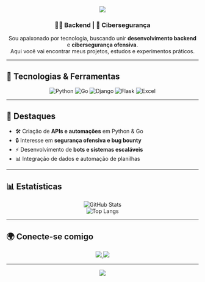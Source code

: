 <!-- Banner -->
<div align="center">
  <img src="https://capsule-render.vercel.app/api?type=waving&color=0:0B0B0B,100:FF0000&height=200&section=header&text=Italo%20Santos&fontSize=42&fontColor=FFFFFF&animation=fadeIn&fontAlignY=35&desc=Offensive%20Security%20%7C%20Red%20Team&descAlign=50&descAlignY=65"/>
</div>

<!-- Intro -->
<h3 align="center">👨‍💻 Backend | 🔐 Cibersegurança</h3>

<p align="center">
Sou apaixonado por tecnologia, buscando unir <b>desenvolvimento backend</b> e <b>cibersegurança ofensiva</b>.<br/>
Aqui você vai encontrar meus projetos, estudos e experimentos práticos.
</p>

---

## 🚀 Tecnologias & Ferramentas
<div align="center">
  
![Python](https://cdn.jsdelivr.net/gh/devicons/devicon@latest/icons/python/python-original-wordmark.svg)
![Go](https://img.shields.io/badge/Go-00ADD8?style=for-the-badge&logo=go&logoColor=white)
![Django](https://img.shields.io/badge/Django-092E20?style=for-the-badge&logo=django&logoColor=white)
![Flask](https://img.shields.io/badge/Flask-000000?style=for-the-badge&logo=flask&logoColor=white)
![Excel](https://img.shields.io/badge/Microsoft_Excel-217346?style=for-the-badge&logo=microsoft-excel&logoColor=white)

</div>

---

## 📌 Destaques
- 🛠️ Criação de **APIs e automações** em Python & Go  
- 🔒 Interesse em **segurança ofensiva e bug bounty**  
- ⚡ Desenvolvimento de **bots e sistemas escaláveis**  
- 📊 Integração de dados e automação de planilhas  

---

## 📊 Estatísticas
<div align="center">
  
![GitHub Stats](https://github-readme-stats.vercel.app/api?username=italoo97&show_icons=true&theme=tokyonight&hide_border=true&count_private=true)  
![Top Langs](https://github-readme-stats.vercel.app/api/top-langs/?username=italoo97&layout=compact&theme=tokyonight&hide_border=true)

</div>

---

## 🌍 Conecte-se comigo
<p align="center">
  <a href="[https://www.linkedin.com](https://www.linkedin.com/in/italohbsantos)" target="_blank">
    <img src="https://img.shields.io/badge/LinkedIn-0077B5?style=for-the-badge&logo=linkedin&logoColor=white"/>
  </a>
  <a href="mailto:italohugodf39@email.com">
    <img src="https://img.shields.io/badge/Email-D14836?style=for-the-badge&logo=gmail&logoColor=white"/>
  </a>
</p>

---

<!-- Footer -->
<div align="center">
  <img src="https://capsule-render.vercel.app/api?type=waving&color=0:0B0B0B,100:FF0000&height=120&section=footer"/>
</div>
